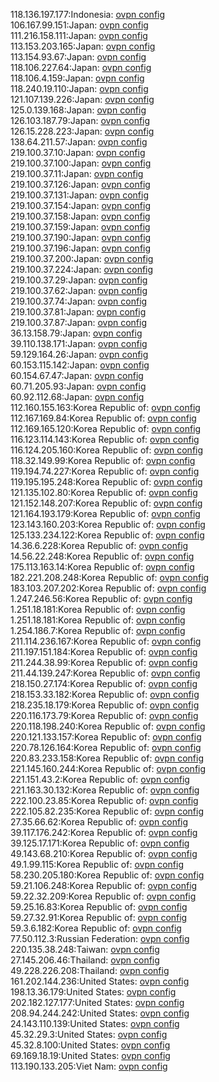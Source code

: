 118.136.197.177:Indonesia: [ovpn config](vpn/118_136_197_177.ovpn)  
106.167.99.151:Japan: [ovpn config](vpn/106_167_99_151.ovpn)  
111.216.158.111:Japan: [ovpn config](vpn/111_216_158_111.ovpn)  
113.153.203.165:Japan: [ovpn config](vpn/113_153_203_165.ovpn)  
113.154.93.67:Japan: [ovpn config](vpn/113_154_93_67.ovpn)  
118.106.227.64:Japan: [ovpn config](vpn/118_106_227_64.ovpn)  
118.106.4.159:Japan: [ovpn config](vpn/118_106_4_159.ovpn)  
118.240.19.110:Japan: [ovpn config](vpn/118_240_19_110.ovpn)  
121.107.139.226:Japan: [ovpn config](vpn/121_107_139_226.ovpn)  
125.0.139.168:Japan: [ovpn config](vpn/125_0_139_168.ovpn)  
126.103.187.79:Japan: [ovpn config](vpn/126_103_187_79.ovpn)  
126.15.228.223:Japan: [ovpn config](vpn/126_15_228_223.ovpn)  
138.64.211.57:Japan: [ovpn config](vpn/138_64_211_57.ovpn)  
219.100.37.10:Japan: [ovpn config](vpn/219_100_37_10.ovpn)  
219.100.37.100:Japan: [ovpn config](vpn/219_100_37_100.ovpn)  
219.100.37.11:Japan: [ovpn config](vpn/219_100_37_11.ovpn)  
219.100.37.126:Japan: [ovpn config](vpn/219_100_37_126.ovpn)  
219.100.37.131:Japan: [ovpn config](vpn/219_100_37_131.ovpn)  
219.100.37.154:Japan: [ovpn config](vpn/219_100_37_154.ovpn)  
219.100.37.158:Japan: [ovpn config](vpn/219_100_37_158.ovpn)  
219.100.37.159:Japan: [ovpn config](vpn/219_100_37_159.ovpn)  
219.100.37.190:Japan: [ovpn config](vpn/219_100_37_190.ovpn)  
219.100.37.196:Japan: [ovpn config](vpn/219_100_37_196.ovpn)  
219.100.37.200:Japan: [ovpn config](vpn/219_100_37_200.ovpn)  
219.100.37.224:Japan: [ovpn config](vpn/219_100_37_224.ovpn)  
219.100.37.29:Japan: [ovpn config](vpn/219_100_37_29.ovpn)  
219.100.37.62:Japan: [ovpn config](vpn/219_100_37_62.ovpn)  
219.100.37.74:Japan: [ovpn config](vpn/219_100_37_74.ovpn)  
219.100.37.81:Japan: [ovpn config](vpn/219_100_37_81.ovpn)  
219.100.37.87:Japan: [ovpn config](vpn/219_100_37_87.ovpn)  
36.13.158.79:Japan: [ovpn config](vpn/36_13_158_79.ovpn)  
39.110.138.171:Japan: [ovpn config](vpn/39_110_138_171.ovpn)  
59.129.164.26:Japan: [ovpn config](vpn/59_129_164_26.ovpn)  
60.153.115.142:Japan: [ovpn config](vpn/60_153_115_142.ovpn)  
60.154.67.47:Japan: [ovpn config](vpn/60_154_67_47.ovpn)  
60.71.205.93:Japan: [ovpn config](vpn/60_71_205_93.ovpn)  
60.92.112.68:Japan: [ovpn config](vpn/60_92_112_68.ovpn)  
112.160.155.163:Korea Republic of: [ovpn config](vpn/112_160_155_163.ovpn)  
112.167.169.84:Korea Republic of: [ovpn config](vpn/112_167_169_84.ovpn)  
112.169.165.120:Korea Republic of: [ovpn config](vpn/112_169_165_120.ovpn)  
116.123.114.143:Korea Republic of: [ovpn config](vpn/116_123_114_143.ovpn)  
116.124.205.160:Korea Republic of: [ovpn config](vpn/116_124_205_160.ovpn)  
118.32.149.99:Korea Republic of: [ovpn config](vpn/118_32_149_99.ovpn)  
119.194.74.227:Korea Republic of: [ovpn config](vpn/119_194_74_227.ovpn)  
119.195.195.248:Korea Republic of: [ovpn config](vpn/119_195_195_248.ovpn)  
121.135.102.80:Korea Republic of: [ovpn config](vpn/121_135_102_80.ovpn)  
121.152.148.207:Korea Republic of: [ovpn config](vpn/121_152_148_207.ovpn)  
121.164.193.179:Korea Republic of: [ovpn config](vpn/121_164_193_179.ovpn)  
123.143.160.203:Korea Republic of: [ovpn config](vpn/123_143_160_203.ovpn)  
125.133.234.122:Korea Republic of: [ovpn config](vpn/125_133_234_122.ovpn)  
14.36.6.228:Korea Republic of: [ovpn config](vpn/14_36_6_228.ovpn)  
14.56.22.248:Korea Republic of: [ovpn config](vpn/14_56_22_248.ovpn)  
175.113.163.14:Korea Republic of: [ovpn config](vpn/175_113_163_14.ovpn)  
182.221.208.248:Korea Republic of: [ovpn config](vpn/182_221_208_248.ovpn)  
183.103.207.202:Korea Republic of: [ovpn config](vpn/183_103_207_202.ovpn)  
1.247.246.56:Korea Republic of: [ovpn config](vpn/1_247_246_56.ovpn)  
1.251.18.181:Korea Republic of: [ovpn config](vpn/1_251_18_181.ovpn)  
1.251.18.181:Korea Republic of: [ovpn config](vpn/1_251_18_181.ovpn)  
1.254.186.7:Korea Republic of: [ovpn config](vpn/1_254_186_7.ovpn)  
211.114.236.167:Korea Republic of: [ovpn config](vpn/211_114_236_167.ovpn)  
211.197.151.184:Korea Republic of: [ovpn config](vpn/211_197_151_184.ovpn)  
211.244.38.99:Korea Republic of: [ovpn config](vpn/211_244_38_99.ovpn)  
211.44.139.247:Korea Republic of: [ovpn config](vpn/211_44_139_247.ovpn)  
218.150.27.174:Korea Republic of: [ovpn config](vpn/218_150_27_174.ovpn)  
218.153.33.182:Korea Republic of: [ovpn config](vpn/218_153_33_182.ovpn)  
218.235.18.179:Korea Republic of: [ovpn config](vpn/218_235_18_179.ovpn)  
220.116.173.79:Korea Republic of: [ovpn config](vpn/220_116_173_79.ovpn)  
220.118.198.240:Korea Republic of: [ovpn config](vpn/220_118_198_240.ovpn)  
220.121.133.157:Korea Republic of: [ovpn config](vpn/220_121_133_157.ovpn)  
220.78.126.164:Korea Republic of: [ovpn config](vpn/220_78_126_164.ovpn)  
220.83.233.158:Korea Republic of: [ovpn config](vpn/220_83_233_158.ovpn)  
221.145.160.244:Korea Republic of: [ovpn config](vpn/221_145_160_244.ovpn)  
221.151.43.2:Korea Republic of: [ovpn config](vpn/221_151_43_2.ovpn)  
221.163.30.132:Korea Republic of: [ovpn config](vpn/221_163_30_132.ovpn)  
222.100.23.85:Korea Republic of: [ovpn config](vpn/222_100_23_85.ovpn)  
222.105.82.235:Korea Republic of: [ovpn config](vpn/222_105_82_235.ovpn)  
27.35.66.62:Korea Republic of: [ovpn config](vpn/27_35_66_62.ovpn)  
39.117.176.242:Korea Republic of: [ovpn config](vpn/39_117_176_242.ovpn)  
39.125.17.171:Korea Republic of: [ovpn config](vpn/39_125_17_171.ovpn)  
49.143.68.210:Korea Republic of: [ovpn config](vpn/49_143_68_210.ovpn)  
49.1.99.115:Korea Republic of: [ovpn config](vpn/49_1_99_115.ovpn)  
58.230.205.180:Korea Republic of: [ovpn config](vpn/58_230_205_180.ovpn)  
59.21.106.248:Korea Republic of: [ovpn config](vpn/59_21_106_248.ovpn)  
59.22.32.209:Korea Republic of: [ovpn config](vpn/59_22_32_209.ovpn)  
59.25.16.83:Korea Republic of: [ovpn config](vpn/59_25_16_83.ovpn)  
59.27.32.91:Korea Republic of: [ovpn config](vpn/59_27_32_91.ovpn)  
59.3.6.182:Korea Republic of: [ovpn config](vpn/59_3_6_182.ovpn)  
77.50.112.3:Russian Federation: [ovpn config](vpn/77_50_112_3.ovpn)  
220.135.38.248:Taiwan: [ovpn config](vpn/220_135_38_248.ovpn)  
27.145.206.46:Thailand: [ovpn config](vpn/27_145_206_46.ovpn)  
49.228.226.208:Thailand: [ovpn config](vpn/49_228_226_208.ovpn)  
161.202.144.236:United States: [ovpn config](vpn/161_202_144_236.ovpn)  
198.13.36.179:United States: [ovpn config](vpn/198_13_36_179.ovpn)  
202.182.127.177:United States: [ovpn config](vpn/202_182_127_177.ovpn)  
208.94.244.242:United States: [ovpn config](vpn/208_94_244_242.ovpn)  
24.143.110.139:United States: [ovpn config](vpn/24_143_110_139.ovpn)  
45.32.29.3:United States: [ovpn config](vpn/45_32_29_3.ovpn)  
45.32.8.100:United States: [ovpn config](vpn/45_32_8_100.ovpn)  
69.169.18.19:United States: [ovpn config](vpn/69_169_18_19.ovpn)  
113.190.133.205:Viet Nam: [ovpn config](vpn/113_190_133_205.ovpn)  
